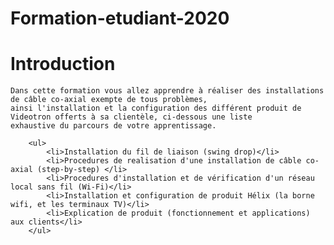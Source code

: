 # Formation-etudiant-2020

# Introduction

	Dans cette formation vous allez apprendre à réaliser des installations de câble co-axial exempte de tous problèmes,
	ainsi l'installation et la configuration des différent produit de Videotron offerts à sa clientèle, ci-dessous une liste
	exhaustive du parcours de votre apprentissage.

		<ul>
			<li>Installation du fil de liaison (swing drop)</li>
			<li>Procedures de realisation d'une installation de câble co-axial (step-by-step) </li>
			<li>Procedures d'installation et de vérification d'un réseau local sans fil (Wi-Fi)</li>
			<li>Installation et configuration de produit Hélix (la borne wifi, et les terminaux TV)</li>
			<li>Explication de produit (fonctionnement et applications) aux clients</li>
		</ul>
